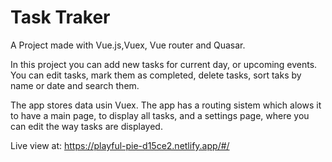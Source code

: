 # Task Traker

A Project made with Vue.js,Vuex, Vue router and Quasar.
 
In this project you can add new tasks for current day, or upcoming events. You can edit tasks, mark them as completed, delete tasks, sort taks by name or date and search them.

The app stores data usin Vuex.
The app has a routing sistem which alows it to have a main page, to display all tasks, and a settings page, where you can edit the way tasks are displayed.

Live view at: https://playful-pie-d15ce2.netlify.app/#/
